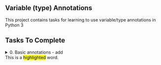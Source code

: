 ## Variable (type) Annotations
This project contains tasks for learning to use variable/type annotations in Python 3
## Tasks To Complete
<details>
  <summary>0. Basic annotations - add</summary>
  0-add.py contains a type-annotated function ==add== that takes a float <mark>a</mark> and a float <mark>b</mark> as arguments and returns their sum as a float.
</details>
This is a <mark>highlighted</mark> word.
